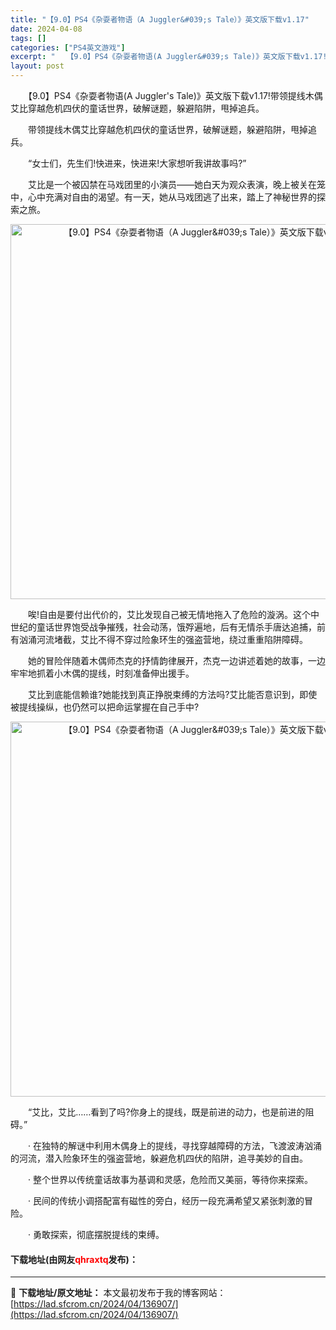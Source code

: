 ```yaml
---
title: "【9.0】PS4《杂耍者物语（A Juggler&#039;s Tale）》英文版下载v1.17"
date: 2024-04-08
tags: []
categories: ["PS4英文游戏"]
excerpt: "　　【9.0】PS4《杂耍者物语(A Juggler&#039;s Tale)》英文版下载v1.17!带领提线木偶艾比穿越危机四伏的童话世界，破解谜题，躲避陷阱，甩掉追兵。 　　带领提线木偶艾比穿越危机四伏的童话世界，破解谜题，躲避陷阱，甩掉追兵。 　　&ldquo;女士们，先生们!快进来，快进来!大&hellip;"
layout: post
---
```


 <p>　　【9.0】PS4《杂耍者物语(A Juggler&#39;s Tale)》英文版下载v1.17!带领提线木偶艾比穿越危机四伏的童话世界，破解谜题，躲避陷阱，甩掉追兵。</p> <p>　　带领提线木偶艾比穿越危机四伏的童话世界，破解谜题，躲避陷阱，甩掉追兵。</p> <p>　　&ldquo;女士们，先生们!快进来，快进来!大家想听我讲故事吗?&rdquo;</p> <p>　　艾比是一个被囚禁在马戏团里的小演员&mdash;&mdash;她白天为观众表演，晚上被关在笼中，心中充满对自由的渴望。有一天，她从马戏团逃了出来，踏上了神秘世界的探索之旅。</p> <p align="center"><img align="" border="0" src="https://lad.sfcrom.cn/wp-content/uploads/2024/04/20240408_6613a742e26aa.gif" width="600" alt="【9.0】PS4《杂耍者物语（A Juggler&amp;#039;s Tale）》英文版下载v1.17" /></p> <p>　　唉!自由是要付出代价的，艾比发现自己被无情地拖入了危险的漩涡。这个中世纪的童话世界饱受战争摧残，社会动荡，饿殍遍地，后有无情杀手唐达追捕，前有汹涌河流堵截，艾比不得不穿过险象环生的强盗营地，绕过重重陷阱障碍。</p> <p>　　她的冒险伴随着木偶师杰克的抒情韵律展开，杰克一边讲述着她的故事，一边牢牢地抓着小木偶的提线，时刻准备伸出援手。</p> <p>　　艾比到底能信赖谁?她能找到真正挣脱束缚的方法吗?艾比能否意识到，即使被提线操纵，也仍然可以把命运掌握在自己手中?</p> <p align="center"><img align="" border="0" src="https://lad.sfcrom.cn/wp-content/uploads/2024/04/20240408_6613a747057c0.gif" width="600" alt="【9.0】PS4《杂耍者物语（A Juggler&amp;#039;s Tale）》英文版下载v1.17" /></p> <p>　　&ldquo;艾比，艾比&hellip;&hellip;看到了吗?你身上的提线，既是前进的动力，也是前进的阻碍。&rdquo;</p> <p>　　&middot; 在独特的解谜中利用木偶身上的提线，寻找穿越障碍的方法，飞渡波涛汹涌的河流，潜入险象环生的强盗营地，躲避危机四伏的陷阱，追寻美妙的自由。</p> <p>　　&middot; 整个世界以传统童话故事为基调和灵感，危险而又美丽，等待你来探索。</p> <p>　　&middot; 民间的传统小调搭配富有磁性的旁白，经历一段充满希望又紧张刺激的冒险。</p> <p>　　&middot; 勇敢探索，彻底摆脱提线的束缚。</p> <p><h4>下载地址(由网友<font color="red">qhraxtq</font>发布)：</h4></p> 

---
📖 **下载地址/原文地址：** 本文最初发布于我的博客网站：[https://lad.sfcrom.cn/2024/04/136907/](https://lad.sfcrom.cn/2024/04/136907/)
